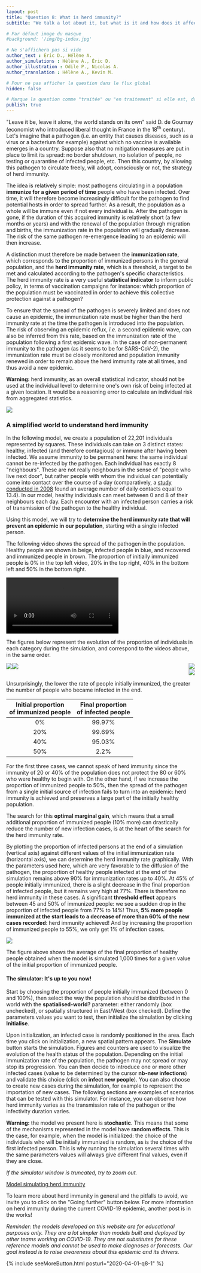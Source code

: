```yaml
---
layout: post
title: "Question 8: What is herd immunity?"
subtitle: "We talk a lot about it, but what is it and how does it affect us all?"

# Par défaut image du masque
#background: '/img/bg-index.jpg'

# Ne s'affichera pas si vide
author_text : Éric D., Hélène A.
author_simulations : Hélène A., Éric D.
author_illustration : Odile P., Nicolas A.
author_translation : Hélène A., Kevin M.

# Pour ne pas afficher la question dans le flux global
hidden: false

# Marque la question comme "traitée" ou "en traitement" si elle est, dans cet ordre, publiée ou non
publish: true
---
```


"Leave it be, leave it alone, the world stands on its own" said D. de Gournay (economist who introduced liberal thought in France in the 18<sup>th</sup> century). Let's imagine that a pathogen (i.e. an entity that causes diseases, such as a virus or a bacterium for example) against which no vaccine is available emerges in a country. Suppose also that no mitigation measures are put in place to limit its spread: no border shutdown, no isolation of people, no testing or quarantine of infected people, etc. Then this country, by allowing this pathogen to circulate freely, will adopt, consciously or not, the strategy of herd immunity.

The idea is relatively simple: most pathogens circulating in a population **immunize for a given period of time** people who have been infected. Over time, it will therefore become increasingly difficult for the pathogen to find potential hosts in order to spread further. As a result, the population as a whole will be immune even if not every individual is. After the pathogen is gone, if the duration of this acquired immunity is relatively short (a few months or years) and with the renewal of the population through migration and births, the immunization rate in the population will gradually decrease. The risk of the same pathogen re-emergence leading to an epidemic will then increase.

A distinction must therefore be made between the **immunization rate**, which corresponds to the proportion of immunized persons in the general population, and the **herd immunity rate**, which is a threshold, a target to be met and calculated according to the pathogen's specific characteristics. The herd immunity rate is a very useful **statistical indicator** to inform public policy, in terms of vaccination campaigns for instance: which proportion of the population must be vaccinated in order to achieve this collective protection against a pathogen?

To ensure that the spread of the pathogen is severely limited and does not cause an epidemic, the immunization rate must be higher than the herd immunity rate at the time the pathogen is introduced into the population. The risk of observing an epidemic reflux, *i.e.* a second epidemic wave, can also be inferred from this rate, based on the immunization rate of the population following a first epidemic wave.
In the case of non-permanent immunity to the pathogen (as it seems to be for SARS-CoV-2), the immunization rate must be closely monitored and population immunity renewed in order to remain above the herd immunity rate at all times, and thus avoid a new epidemic.

**Warning:** herd immunity, as an overall statistical indicator, should not be used at the individual level to determine one's own risk of being infected at a given location. It would be a reasoning error to calculate an individual risk from aggregated statistics.

<img src="/img/posts/Q8-dessin.jpg" class="full-size">


### A simplified world to understand herd immunity

In the following model, we create a population of 22,201 individuals represented by squares. These individuals can take on 3 distinct states: healthy, infected (and therefore contagious) or immune after having been infected. We assume immunity to be permanent here: the same individual cannot be re-infected by the pathogen. Each individual has exactly 8 "neighbours". These are not really neighbours in the sense of "people who live next door", but rather people with whom the individual can potentially come into contact over the course of a day (comparatively, a [study conducted in 2008](https://journals.plos.org/plosmedicine/article?id=10.1371/journal.pmed.0050074) found an average number of daily contacts equal to 13.4). In our model, healthy individuals can meet between 0 and 8 of their neighbours each day. Each encounter with an infected person carries a risk of transmission of the pathogen to the healthy individual.

Using this model, we will try to **determine the herd immunity rate that will prevent an epidemic in our population**, starting with a single infected person.

The following video shows the spread of the pathogen in the population. Healthy people are shown in beige, infected people in blue, and recovered and immunized people in brown. The proportion of initially immunized people is 0% in the top left video, 20% in the top right, 40% in the bottom left and 50% in the bottom right.

<video controls loop autoplay class="small-size">
  <source src="/img/posts/Q8-simu.webm" type="video/webm">
</video>

The figures below represent the evolution of the proportion of individuals in each category during the simulation, and correspond to the videos above, in the same order.

<img src="/img/posts/Q8-simu0-en.png" class="half-size" style="float:left;">
<img src="/img/posts/Q8-simu20-en.png" class="half-size" style="float:right;">

<img src="/img/posts/Q8-simu40-en.png" class="half-size" style="float:left;">
<img src="/img/posts/Q8-simu50-en.png" class="half-size" style="float:right; clear: right;">

<div style="clear: both"></div>

Unsurprisingly, the lower the rate of people initially immunized, the greater the number of people who became infected in the end.

| Initial proportion<br>of immunized people | Final proportion<br>of infected people |
|:-----------------------------------------:|:--------------------------------------:|
|                     0%                    |                 99.97%                 |
|                    20%                    |                 99.69%                 |
|                    40%                    |                 95.03%                 |
|                    50%                    |                  2.2%                  |

For the first three cases, we cannot speak of herd immunity since the immunity of 20 or 40% of the population does not protect the 80 or 60% who were healthy to begin with. On the other hand, if we increase the proportion of immunized people to 50%, then the spread of the pathogen from a single initial source of infection fails to turn into an epidemic: herd immunity is achieved and preserves a large part of the initially healthy population.

The search for this **optimal marginal gain**, which means that a small additional proportion of immunized people (10% more) can drastically reduce the number of new infection cases, is at the heart of the search for the herd immunity rate.

By plotting the proportion of infected persons at the end of a simulation (vertical axis) against different values of the initial immunization rate (horizontal axis), we can determine the herd immunity rate graphically. With the parameters used here, which are very favorable to the diffusion of the pathogen, the proportion of healthy people infected at the end of the simulation remains above 90% for immunization rates up to 40%. At 45% of people initially immunized, there is a slight decrease in the final proportion of infected people, but it remains very high at 77%. There is therefore no herd immunity in these cases.
A significant **threshold effect** appears between 45 and 50% of immunized people: we see a sudden drop in the proportion of infected people from 77% to 14%! Thus, **5% more people immunized at the start leads to a decrease of more than 60% of the new cases recorded**: herd immunity achieved! And by increasing the proportion of immunized people to 55%, we only get 1% of infection cases.

<img src="/img/posts/Q8-tauxImmuniteCollective-en.png" class="half-size">

The figure above shows the average of the final proportion of healthy people obtained when the model is simulated 1,000 times for a given value of the initial proportion of immunized people.


#### The simulator: It's up to you now!

Start by choosing the proportion of people initially immunized (between 0 and 100%), then select the way the population should be distributed in the world with the **spatialised-world?** parameter: either randomly (box unchecked), or spatially structured in East/West (box checked). Define the parameters values you want to test, then initialize the simulation by clicking **Initialise**.

Upon initialization, an infected case is randomly positioned in the area. Each time you click on initialization, a new spatial pattern appears. The **Simulate** button starts the simulation. Figures and counters are used to visualize the evolution of the health status of the population. Depending on the initial immunization rate of the population, the pathogen may not spread or may stop its progression. You can then decide to introduce one or more other infected cases (value to be determined by the cursor **nb-new infections**) and validate this choice (click on **infect new people**). You can also choose to create new cases during the simulation, for example to represent the importation of new cases. The following sections are examples of scenarios that can be tested with this simulator. For instance, you can observe how herd immunity varies as the transmission rate of the pathogen or the infectivity duration varies.

**Warning:** the model we present here is **stochastic**. This means that some of the mechanisms represented in the model have **random effects**. This is the case, for example, when the model is initialized: the choice of the individuals who will be  initially immunized is random, as is the choice of the first infected person. This is why running the simulation several times with the same parameters values will always give different final values, even if they are close.

*If the simulator window is truncated, try to zoom out.*

<a href="#" class="btn btn-primary" 
onclick="loadIframeSimulator(800, this); return false;">Model simulating herd immunity</a>
<div class="iframeContainer"></div>


To learn more about herd immunity in general and the pitfalls to avoid, we invite you to click on the "Going further" button below. For more information on herd immunity during the current COVID-19 epidemic, another post is in the works!


*Reminder: the models developed on this website are for educational purposes only. They are a lot simpler than models built and deployed by other teams working on COVID-19. They are not substitutes for these reference models and cannot be used to make diagnoses or forecasts. Our goal instead is to raise awareness about this epidemic and its drivers.*

{% include seeMoreButton.html posturl="2020-04-01-q8-1" %}
